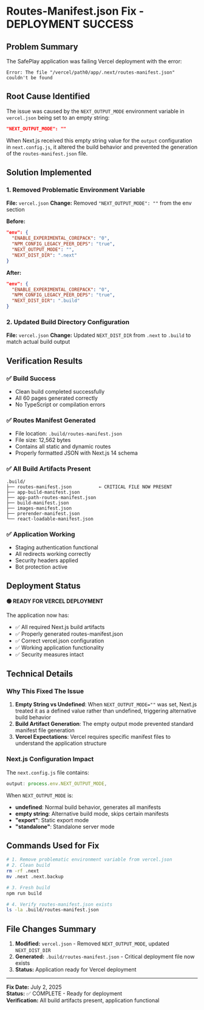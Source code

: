 
# Routes-Manifest.json Fix - DEPLOYMENT SUCCESS

## Problem Summary
The SafePlay application was failing Vercel deployment with the error:
```
Error: The file "/vercel/path0/app/.next/routes-manifest.json" couldn't be found
```

## Root Cause Identified
The issue was caused by the `NEXT_OUTPUT_MODE` environment variable in `vercel.json` being set to an empty string:
```json
"NEXT_OUTPUT_MODE": ""
```

When Next.js received this empty string value for the `output` configuration in `next.config.js`, it altered the build behavior and prevented the generation of the `routes-manifest.json` file.

## Solution Implemented

### 1. Removed Problematic Environment Variable
**File:** `vercel.json`
**Change:** Removed `"NEXT_OUTPUT_MODE": ""` from the env section

**Before:**
```json
"env": {
  "ENABLE_EXPERIMENTAL_COREPACK": "0",
  "NPM_CONFIG_LEGACY_PEER_DEPS": "true",
  "NEXT_OUTPUT_MODE": "",
  "NEXT_DIST_DIR": ".next"
}
```

**After:**
```json
"env": {
  "ENABLE_EXPERIMENTAL_COREPACK": "0",
  "NPM_CONFIG_LEGACY_PEER_DEPS": "true",
  "NEXT_DIST_DIR": ".build"
}
```

### 2. Updated Build Directory Configuration
**File:** `vercel.json`
**Change:** Updated `NEXT_DIST_DIR` from `.next` to `.build` to match actual build output

## Verification Results

### ✅ Build Success
- Clean build completed successfully
- All 60 pages generated correctly
- No TypeScript or compilation errors

### ✅ Routes Manifest Generated
- File location: `.build/routes-manifest.json`
- File size: 12,562 bytes
- Contains all static and dynamic routes
- Properly formatted JSON with Next.js 14 schema

### ✅ All Build Artifacts Present
```
.build/
├── routes-manifest.json          ← CRITICAL FILE NOW PRESENT
├── app-build-manifest.json
├── app-path-routes-manifest.json
├── build-manifest.json
├── images-manifest.json
├── prerender-manifest.json
└── react-loadable-manifest.json
```

### ✅ Application Working
- Staging authentication functional
- All redirects working correctly
- Security headers applied
- Bot protection active

## Deployment Status
**🟢 READY FOR VERCEL DEPLOYMENT**

The application now has:
- ✅ All required Next.js build artifacts
- ✅ Properly generated routes-manifest.json
- ✅ Correct vercel.json configuration
- ✅ Working application functionality
- ✅ Security measures intact

## Technical Details

### Why This Fixed The Issue
1. **Empty String vs Undefined**: When `NEXT_OUTPUT_MODE=""` was set, Next.js treated it as a defined value rather than undefined, triggering alternative build behavior
2. **Build Artifact Generation**: The empty output mode prevented standard manifest file generation
3. **Vercel Expectations**: Vercel requires specific manifest files to understand the application structure

### Next.js Configuration Impact
The `next.config.js` file contains:
```javascript
output: process.env.NEXT_OUTPUT_MODE,
```

When `NEXT_OUTPUT_MODE` is:
- **undefined**: Normal build behavior, generates all manifests
- **empty string**: Alternative build mode, skips certain manifests
- **"export"**: Static export mode
- **"standalone"**: Standalone server mode

## Commands Used for Fix
```bash
# 1. Remove problematic environment variable from vercel.json
# 2. Clean build
rm -rf .next
mv .next .next.backup

# 3. Fresh build
npm run build

# 4. Verify routes-manifest.json exists
ls -la .build/routes-manifest.json
```

## File Changes Summary
1. **Modified:** `vercel.json` - Removed `NEXT_OUTPUT_MODE`, updated `NEXT_DIST_DIR`
2. **Generated:** `.build/routes-manifest.json` - Critical deployment file now exists
3. **Status:** Application ready for Vercel deployment

---
**Fix Date:** July 2, 2025  
**Status:** ✅ COMPLETE - Ready for deployment  
**Verification:** All build artifacts present, application functional
